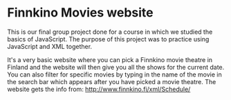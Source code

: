 # Finnkino Movies website

This is our final group project done for a course in which we studied the basics of JavaScript. The purpose of this project was to practice using JavaScript and XML together. 

It's a very basic website where you can pick a Finnkino movie theatre in Finland and the website will then give you all the shows for the current date. You can also filter for specific movies by typing in the name of the movie in the search bar which appears after you have picked a movie theatre. The website gets the info from: http://www.finnkino.fi/xml/Schedule/ 
